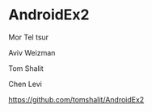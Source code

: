 # AndroidEx2


Mor Tel tsur

Aviv Weizman 

Tom Shalit 

Chen Levi

https://github.com/tomshalit/AndroidEx2

